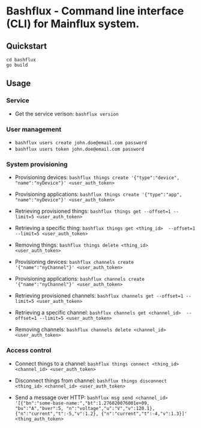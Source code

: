 # Bashflux - Command line interface (CLI) for Mainflux system.
## Quickstart
```
cd bashflux
go build
```

## Usage
### Service
* Get the service verison: `bashflux version`

### User management
* `bashflux users create john.doe@email.com password`
* `bashflux users token john.doe@email.com password`

### System provisioning
* Provisioning devices: `bashflux things create '{"type":"device", "name":"nyDevice"}' <user_auth_token>`
* Provisioning applications: `bashflux things create '{"type":"app", "name":"nyDevice"}' <user_auth_token>`
* Retrieving provisioned things: `bashflux things get --offset=1 --limit=5 <user_auth_token>`
* Retrieving a specific thing: `bashflux things get <thing_id>  --offset=1 --limit=5 <user_auth_token>`
* Removing things: ``bashflux things delete <thing_id> <user_auth_token>``

* Provisioning devices: `bashflux channels create '{"name":"nyChannel"}' <user_auth_token>`
* Provisioning applications: `bashflux channels create '{"name":"nyChannel"}' <user_auth_token>`
* Retrieving provisioned channels: `bashflux channels get --offset=1 --limit=5 <user_auth_token>`
* Retrieving a specific channel: `bashflux channels get <channel_id>  --offset=1 --limit=5 <user_auth_token>`
* Removing channels: `bashflux channels delete <channel_id> <user_auth_token>`

### Access control
* Connect things to a channel: `bashflux things connect <thing_id> <channel_id> <user_auth_token>`
* Disconnect things from channel: `bashflux things disconnect <thing_id> <channel_id> <user_auth_token>`

* Send a message over HTTP: `bashflux msg send <channel_id> '[{"bn":"some-base-name:","bt":1.276020076001e+09, "bu":"A","bver":5, "n":"voltage","u":"V","v":120.1}, {"n":"current","t":-5,"v":1.2}, {"n":"current","t":-4,"v":1.3}]' <thing_auth_token>`
